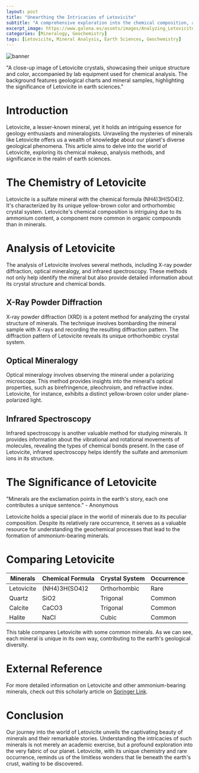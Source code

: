 ```yaml
---
layout: post
title: "Unearthing the Intricacies of Letovicite"
subtitle: "A comprehensive exploration into the chemical composition, analysis, and significance of the fascinating mineral Letovicite."
excerpt_image: https://www.galena.es/assets/images/Analyzing_Letovicite.png
categories: [Mineralogy, Geochemistry]
tags: [Letovicite, Mineral Analysis, Earth Sciences, Geochemistry]
---
```


![banner](https://www.galena.es/assets/images/Analyzing_Letovicite.png "Image showcasing the analysis of Letovicite, a rare mineral, delving into its properties and significance in the field of mineralogy.")

"A close-up image of Letovicite crystals, showcasing their unique structure and color, accompanied by lab equipment used for chemical analysis. The background features geological charts and mineral samples, highlighting the significance of Letovicite in earth sciences."

# Introduction

Letovicite, a lesser-known mineral, yet it holds an intriguing essence for geology enthusiasts and mineralogists. Unraveling the mysteries of minerals like Letovicite offers us a wealth of knowledge about our planet's diverse geological phenomena. This article aims to delve into the world of Letovicite, exploring its chemical makeup, analysis methods, and significance in the realm of earth sciences.

# The Chemistry of Letovicite

Letovicite is a sulfate mineral with the chemical formula (NH4)3H(SO4)2. It's characterized by its unique yellow-brown color and orthorhombic crystal system. Letovicite's chemical composition is intriguing due to its ammonium content, a component more common in organic compounds than in minerals.

# Analysis of Letovicite

The analysis of Letovicite involves several methods, including X-ray powder diffraction, optical mineralogy, and infrared spectroscopy. These methods not only help identify the mineral but also provide detailed information about its crystal structure and chemical bonds.

## X-Ray Powder Diffraction

X-ray powder diffraction (XRD) is a potent method for analyzing the crystal structure of minerals. The technique involves bombarding the mineral sample with X-rays and recording the resulting diffraction pattern. The diffraction pattern of Letovicite reveals its unique orthorhombic crystal system.

## Optical Mineralogy

Optical mineralogy involves observing the mineral under a polarizing microscope. This method provides insights into the mineral's optical properties, such as birefringence, pleochroism, and refractive index. Letovicite, for instance, exhibits a distinct yellow-brown color under plane-polarized light.

## Infrared Spectroscopy

Infrared spectroscopy is another valuable method for studying minerals. It provides information about the vibrational and rotational movements of molecules, revealing the types of chemical bonds present. In the case of Letovicite, infrared spectroscopy helps identify the sulfate and ammonium ions in its structure.

# The Significance of Letovicite

"Minerals are the exclamation points in the earth's story, each one contributes a unique sentence." - Anonymous

Letovicite holds a special place in the world of minerals due to its peculiar composition. Despite its relatively rare occurrence, it serves as a valuable resource for understanding the geochemical processes that lead to the formation of ammonium-bearing minerals.

# Comparing Letovicite

| Minerals | Chemical Formula | Crystal System | Occurrence |
| --- | --- | --- | --- |
| Letovicite | (NH4)3H(SO4)2 | Orthorhombic | Rare |
| Quartz | SiO2 | Trigonal | Common |
| Calcite | CaCO3 | Trigonal | Common |
| Halite | NaCl | Cubic | Common |

This table compares Letovicite with some common minerals. As we can see, each mineral is unique in its own way, contributing to the earth's geological diversity.

# External Reference

For more detailed information on Letovicite and other ammonium-bearing minerals, check out this scholarly article on [Springer Link](https://link.springer.com/article/10.1007/s002690050259).

# Conclusion

Our journey into the world of Letovicite unveils the captivating beauty of minerals and their remarkable stories. Understanding the intricacies of such minerals is not merely an academic exercise, but a profound exploration into the very fabric of our planet. Letovicite, with its unique chemistry and rare occurrence, reminds us of the limitless wonders that lie beneath the earth's crust, waiting to be discovered.